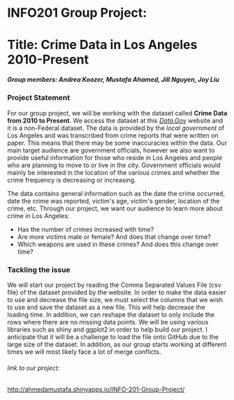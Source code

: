 # INFO201 Group Project:
#  Title: **Crime Data in Los Angeles 2010-Present**
##### Group members: Andrea Koozer, Mustafa Ahamed, Jill Nguyen, Joy Liu


### Project Statement
For our group project, we will be working with the dataset called **Crime Data from 2010 to Present**. We access the dataset at this  [_Data.Gov_](https://catalog.data.gov/dataset/crime-data-from-2010-to-present) website and it is a non-Federal dataset.
 The data is provided by the _local government_ of Los Angeles and was transcribed from crime reports that were written on paper. This means that there may be some inaccuracies within the data. Our main target audience are government officials, however we also want to provide useful information for those who reside in Los Angeles and people who are planning to move to or live in the city. Government officials would mainly be interested in the location of the various crimes and whether the crime frequency is decreasing or increasing.

 The data contains general information such as the date the crime occurred, date the crime was reported, victim's age, victim's gender, location of the crime, etc. Through our project, we want our audience to learn more about crime in Los Angeles:
- Has the number of crimes increased with time?
- Are more victims male or female? And does that change over time?
- Which weapons are used in these crimes? And does this change over time?

### Tackling the issue
We will start our project by reading the Comma Separated Values File (csv file) of the dataset provided by the website. In order to make the data easier to use and decrease the file size, we must select the columns that we wish to use and save the dataset as a new file. This will help decrease the loading time. In addition, we can reshape the dataset to only include the rows where there are no missing data points. We will be using various libraries such as shiny and ggplot2 in order to help build our project. I anticipate that it will be a challenge to load the file onto GitHub due to the large size of the dataset. In addition, as our group starts working at different times we will most likely face a lot of merge conflicts.

###### link to our project:
http://ahmedamustafa.shinyapps.io/INFO-201-Group-Project/
